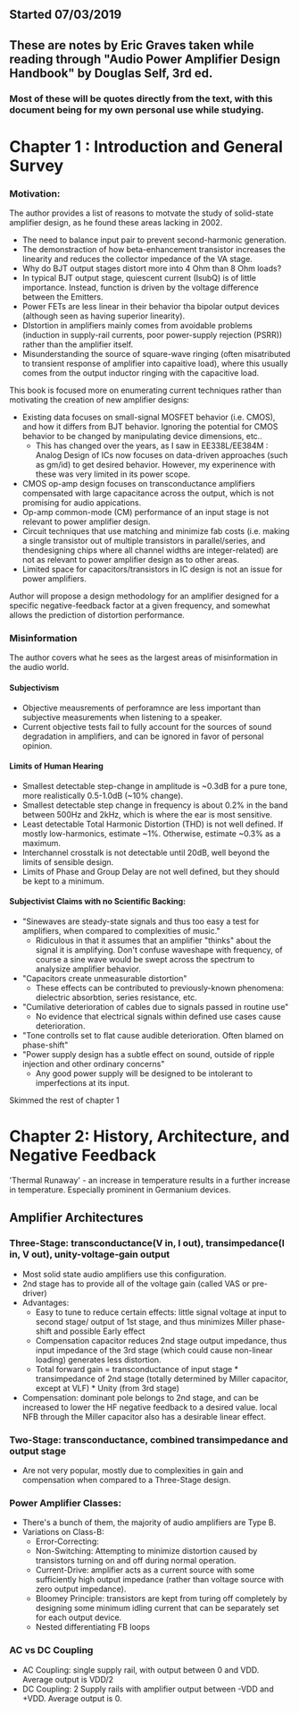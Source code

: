 ## Started 07/03/2019
## These are notes by Eric Graves taken while reading through "Audio Power Amplifier Design Handbook" by Douglas Self, 3rd ed.
### Most of these will be quotes directly from the text, with this document being for my own personal use while studying.

# Chapter 1 : Introduction and General Survey

### Motivation: 
The author provides a list of reasons to motvate the study of solid-state amplifier design, as he found these areas lacking in 2002.
- The need to balance input pair to prevent second-harmonic generation.
- The demonstraction of how beta-enhancement transistor increases the linearity and reduces the collector impedance of the VA stage.
- Why do BJT output stages distort more into 4 Ohm than 8 Ohm loads?
- In typical BJT output stage, quiescent current (IsubQ) is of little importance. Instead, function is driven by the voltage difference between the Emitters. 
- Power FETs are less linear in their behavior tha bipolar output devices (although seen as having superior linearity).
- DIstortion in amplifiers mainly comes from avoidable problems (induction in supply-rail currents, poor power-supply rejection (PSRR)) rather than the amplifier itself.
- Misunderstanding the source of square-wave ringing (often misatributed to transient response of amplifier into capaitive load), where this usually comes from the output inductor ringing with the capacitive load.

This book is focused more on enumerating current techniques rather than motivating the creation of new amplifier designs:
- Existing data focuses on small-signal MOSFET behavior (i.e. CMOS), and how it differs from BJT behavior. Ignoring the potential for CMOS behavior to be changed by manipulating device dimensions, etc.. 
	- This has changed over the years, as I saw in EE338L/EE384M : Analog Design of ICs now focuses on data-driven approaches (such as gm/id) to get desired behavior. However, my experinence with these was very limited in its power scope.
- CMOS op-amp design focuses on transconductance amplifiers compensated with large capacitance across the output, which is not promising for audio appications.
- Op-amp common-mode (CM) performance of an input stage is not relevant to power amplifier design.
- Circuit techniques that use matching and minimize fab costs (i.e. making a single transistor out of multiple transistors in parallel/series, and thendesigning chips where all channel widths are integer-related) are not as relevant to power amplifier design as to other areas.
- Limited space for capacitors/transistors in IC design is not an issue for power amplifiers.

Author will propose a design methodology for an amplifier designed for a specific negative-feedback factor at a given frequency, and somewhat allows the prediction of distortion performance. 

### Misinformation
The author covers what he sees as the largest areas of misinformation in the audio world.

#### Subjectivism
- Objective meausrements of perforamnce are less important than subjective measurements when listening to a speaker.
- Current objective tests fail to fully account for the sources of sound degradation in amplifiers, and can be ignored in favor of personal opinion.

#### Limits of Human Hearing
- Smallest detectable step-change in amplitude is ~0.3dB for a pure tone, more realistically 0.5-1.0dB (~10% change).
- Smallest detectable step change in frequency is about 0.2% in the band between 500Hz and 2kHz, which is where the ear is most sensitive.
- Least detectable Total Harmonic Distortion (THD) is not well defined. If mostly low-harmonics, estimate ~1%. Otherwise, estimate ~0.3% as a maximum.
- Interchannel crosstalk is not detectable until 20dB, well beyond the limits of sensible design.
- Limits of Phase and Group Delay are not well defined, but they should be kept to a minimum.

#### Subjectivist Claims with no Scientific Backing:
- "Sinewaves are steady-state signals and thus too easy a test for amplifiers, when compared to complexities of music."
	- Ridiculous in that it assumes that an amplifier "thinks" about the signal it is amplifying. Don't confuse waveshape with frequency, of course a sine wave would be swept across the spectrum to analysize amplifier behavior.
- "Capacitors create unmeasurable distortion"
	- These effects can be contributed to previously-known phenomena: dielectric absorbtion, series resistance, etc.
- "Cumilative deterioration of cables due to signals passed in routine use"
	- No evidence that electrical signals within defined use cases cause deterioration.
- "Tone controlls set to flat cause audible deterioration. Often blamed on phase-shift"
- "Power supply design has a subtle effect on sound, outside of ripple injection and other ordinary concerns"
	- Any good power supply will be designed to be intolerant to imperfections at its input.

Skimmed the rest of chapter 1

# Chapter 2: History, Architecture, and Negative Feedback

'Thermal Runaway' - an increase in temperature results in a further increase in temperature. Especially prominent in Germanium devices.

## Amplifier Architectures

### Three-Stage: transconductance(V in, I out), transimpedance(I in, V out), unity-voltage-gain output 
- Most solid state audio amplifiers use this configuration. 
- 2nd stage has to provide all of the voltage gain (called VAS or pre-driver)
- Advantages:
	- Easy to tune to reduce certain effects: little signal voltage at input to second stage/ output of 1st stage, and thus minimizes Miller phase-shift and possible Early effect
	- Compensation capacitor reduces 2nd stage output impedance, thus input impedance of the 3rd stage (which could cause non-linear loading) generates less distortion.
	- Total forward gain = transconductance of input stage * transimpedance of 2nd stage (totally determined by Miller capacitor, except at VLF) * Unity (from 3rd stage)
- Compensation: dominant pole belongs to 2nd stage, and can be increased to lower the HF negative feedback to a desired value. local NFB through the Miller capacitor also has a desirable linear effect. 

### Two-Stage: transconductance, combined transimpedance and output stage
- Are not very popular, mostly due to complexities in gain and compensation when compared to a Three-Stage design. 

### Power Amplifier Classes:
- There's a bunch of them, the majority of audio amplifiers are Type B.
- Variations on Class-B:
	- Error-Correcting:
	- Non-Switching: Attempting to minimize distortion caused by transistors turning on and off during normal operation.
	- Current-Drive: amplifier acts as a current source with some sufficiently high output impedance (rather than voltage source with zero output impedance).
	- Bloomey Principle: transistors are kept from turing off completely by designing some minimum idling current that can be separately set for each output device. 
	- Nested differentiating FB loops

### AC vs DC Coupling
- AC Coupling: single supply rail, with output between 0 and VDD. Average output is VDD/2
- DC Coupling: 2 Supply rails with amplifier output between -VDD and +VDD. Average output is 0.

